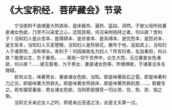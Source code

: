# 《大宝积经．菩萨藏会》节录
　　宁当依附千逾缮量大热铁床，是床极热、遍热、猛焰、洞然。于彼父母所给妻妾诸女色欲，乃至不以染爱之心，远观其相，何况亲附抱持之者，何以故？舍利子！当知妇人是众苦本、是障碍本、是杀害本、是系缚本、是忧愁本、是怨对本、是生盲本，当知妇人灭圣慧眼，当知妇人是热铁花，散布于地，足蹈其上，当知妇人于诸邪性，流布增长。舍利子！何因缘故名为妇人？所言妇者，名加重担，何以故？能使众生，负于重担。……我观一切千世界中，众生大怨，无过妻妾女色诸欲，何以故？……彼无智者，为于男女、妻妾诸女色等，所缠缚故，于诸善法多生障碍。  
　　若有众生，味著男女、妻妾诸女色欲，当知，即是味著砾石之雹，即是味著利刀之刃，即是味著大热铁丸，即是味著坐热铁床，即是味著热铁机蹬……。取要言之，若有摄受妻妾、男女诸女色欲，当知即是摄受一切众苦，忧、愁、悲、恼之聚。  
　　当知丈夫亲近女人之时，即是亲近恶道之法，此是丈夫第一过。  